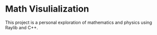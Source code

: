 # Math Visulialization

This project is a personal exploration of mathematics and physics using Raylib and C++.
